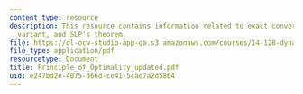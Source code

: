 ```yaml
---
content_type: resource
description: This resource contains information related to exact converses, useful
  variant, and SLP's theorem.
file: https://ol-ocw-studio-app-qa.s3.amazonaws.com/courses/14-128-dynamic-optimization-economic-applications-recursive-methods-spring-2003/e247bd2e4075d66dce415cae7a2d5864_Principle_of_Optimality_updated.pdf
file_type: application/pdf
resourcetype: Document
title: Principle_of_Optimality_updated.pdf
uid: e247bd2e-4075-d66d-ce41-5cae7a2d5864
---
```

